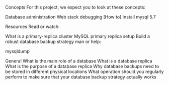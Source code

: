 Concepts For this project, we expect you to look at these concepts:

Database administration Web stack debugging [How to] Install mysql 5.7

Resources Read or watch:

What is a primary-replica cluster MySQL primary replica setup Build a robust database backup strategy man or help:

mysqldump

General What is the main role of a database What is a database replica What is the purpose of a database replica Why database backups need to be stored in different physical locations What operation should you regularly perform to make sure that your database backup strategy actually works


